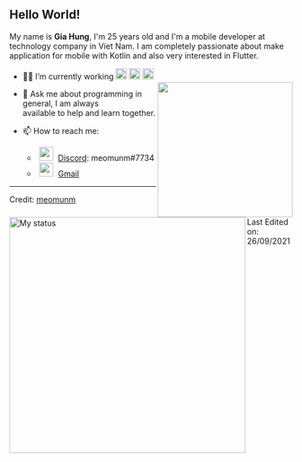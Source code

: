 ## Hello World!



My name is **Gia Hung**, I'm 25 years old and I'm a mobile developer at technology company in Viet Nam.
I am completely passionate about make application for mobile with Kotlin and also very interested in Flutter.

<img  style="margin-top:25px" align= "right" width= "240" src= "https://pa1.narvii.com/6580/8098c6e9207376889eeb0532d9f5a0723c4d73f5_hq.gif" />


- 👨‍💻 I’m currently working <img height="20" src="https://encrypted-tbn0.gstatic.com/images?q=tbn:ANd9GcSJyUEdgRMkgGHbaXMK2A0Kt5FiShIMV1xvRF8DVa90FKYNe6GAGqcb9E4tgqHw1tTpCuc&usqp=CAU"></code>
<img height="20" src="https://sdtimes.com/wp-content/uploads/2018/02/pCfEzr6L_400x400.png"></code>
<img height="20" src="https://encrypted-tbn0.gstatic.com/images?q=tbn:ANd9GcRRNFIf3IyAeNtZsqPvioN7cba7o7s3EvSFsxRiVdnr0WislaXrW23T6WRB0ujHgaAuKsU&usqp=CAU"></code>

- 💬 Ask me about programming in general, I am always <br> available to help and learn together.

- 📫 How to reach me: 
   - <a><img style="padding:0px 5px 0px 5px" height="25" width="25" src="https://cdn.logojoy.com/wp-content/uploads/20210422095037/discord-mascot.png"> [Discord](https://discord.com/): meomunm#7734 </a>
   - <img style="padding:0px 5px 0px 5px" height="25" width="25" src="https://www.pnglib.com/wp-content/uploads/2021/02/red-email_60208907394db.png" > [Gmail](mailto:giahungtran1996@gmail.com)

<img title="My status" align="left" heigth="320" width="420" src="https://github-readme-stats.vercel.app/api?username=meomunm&hide=issues&count_private=true&icon_color=871486&title_color=000000&bg_color=ffffff&show_icons=true)"
/>


----
Credit: [meomunm](https://github.com/meomunm)

Last Edited on: 26/09/2021

